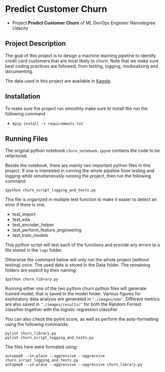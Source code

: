 # Predict Customer Churn

- Project **Predict Customer Churn** of ML DevOps Engineer Nanodegree Udacity

## Project Description
The goal of this project is to design a machine learning pipeline to identify credit card customers that are most likely to churn. Note that we make sure best coding practices are followed, from testing, logging, moduralizing and documenting. 


The data used in this project are available in [Kaggle](https://www.kaggle.com/sakshigoyal7/credit-card-customers/code).

## Installation 
To make sure the project run smoothly make sure to install the run the following command

- `$pip install -r requirements.txt`


## Running Files
The original python notebook `churn_notebook.ipynb` contains the code to be refactored.

Beside the notebook, there are mainly two important python files in this project. If one is interested 
in running the whole pipeline from testing and logging while simultaneously running 
the project, then run the following command

`$python churn_script_logging_and_tests.py` 

This file is organized in multiple test function to make it easier to detect an error
if there is one. 
- test_import
- test_eda
- test_encoder_helper
- test_perform_feature_engineering
- test_train_models

Thie python script will test each of the functions and provide any errors to a file stored in the `logs` folder.

Otherwise  the command below will only run the whole project (without testing) once.
The used data is stored in the Data folder. The remaining folders are explicit by 
their naming. 

`$python churn_library.py`

Running either one of the two python churn python files will generate trained model, that is 
saved in the model folder. Various figures for exploratory data analysis are generated
in `"./images/eda"`. Different metrics are also saved in `"./images/results/"` for both the Random Forrest classifier
together with the logistic regression classifier

You can also check the pylint score, as well as perform the auto-formatting using the following commands:

```
pylint churn_library.py
pylint churn_script_logging_and_tests.py
```

The files here were formated using:
```
autopep8 --in-place --aggressive --aggressive churn_script_logging_and_tests.py
autopep8 --in-place --aggressive --aggressive churn_library.py
```


